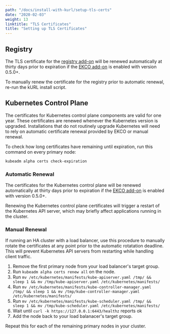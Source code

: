 ```yaml
---
path: "/docs/install-with-kurl/setup-tls-certs"
date: "2020-02-03"
weight: 13
linktitle: "TLS Certificates"
title: "Setting up TLS Certificates"
---
```


## Registry

The TLS certificate for the [registry add-on](/docs/add-ons/registry) will be renewed automatically at thirty days prior to expiration if the [EKCO add-on](/docs/add-ons/ekco) is enabled with version 0.5.0+.

To manually renew the certificate for the registry prior to automatic renewal, re-run the kURL install script.

## Kubernetes Control Plane

The certificates for Kubernetes control plane components are valid for one year.
These certificates are renewed whenever the Kubernetes version is upgraded.
Installations that do not routinely upgrade Kubernetes will need to rely on automatic certificate renewal provided by EKCO or manual renewal.

To check how long certificates have remaining until expiration, run this command on every primary node:
```bash
kubeadm alpha certs check-expiration
```

### Automatic Renewal

The certificates for the Kubernetes control plane will be renewed automatically at thirty days prior to expiration if the [EKCO add-on](/docs/add-ons/ekco) is enabled with version 0.5.0+.

Renewing the Kubernetes control plane certificates will trigger a restart of the Kubernetes API server, which may briefly affect applications running in the cluster.

### Manual Renewal

If running an HA cluster with a load balancer, use this procedure to manually rotate the certificates at any point prior to the automatic rotatation deadline.
This will prevent Kubernetes API servers from restarting while handling client traffic.

1. Remove the first primary node from your load balancer's target group.
1. Run `kubeadm alpha certs renew all` on the node.
1. Run `mv /etc/kubernetes/manifests/kube-apiserver.yaml /tmp/ && sleep 1 && mv /tmp/kube-apiserver.yaml /etc/kubernetes/manifests/`
1. Run `mv /etc/kubernetes/manifests/kube-controller-manager.yaml /tmp/ && sleep 1 && mv /tmp/kube-controller-manager.yaml /etc/kubernetes/manifests/`
1. Run `mv /etc/kubernetes/manifests/kube-scheduler.yaml /tmp/ && sleep 1 && mv /tmp/kube-scheduler.yaml /etc/kubernetes/manifests/`
1. Wait until `curl -k https://127.0.0.1:6443/healthz` reports ok
1. Add the node back to your load balanacer's target group.

Repeat this for each of the remaining primary nodes in your cluster.
